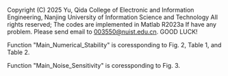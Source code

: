 Copyright (C) 2025 Yu, Qida
College of Electronic and Information Engineering, Nanjing University of Information Science and Technology
All rights reserved;
The codes are implemented in Matlab R2023a
If have any problem. Please send email to 003550@nuist.edu.cn.
GOOD LUCK!



Function "Main_Numerical_Stability" is coressponding to Fig. 2, Table 1, and Table 2.

Function "Main_Noise_Sensitivity" is coressponding to Fig. 3.
